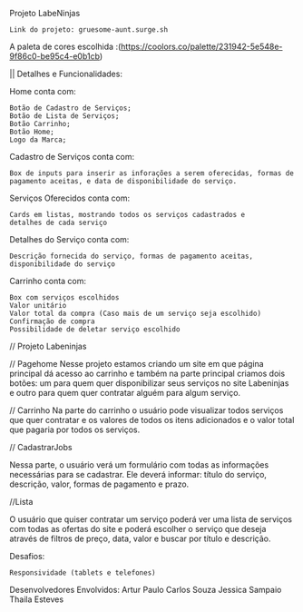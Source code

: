 
Projeto LabeNinjas

    Link do projeto: gruesome-aunt.surge.sh


A paleta de cores escolhida :(https://coolors.co/palette/231942-5e548e-9f86c0-be95c4-e0b1cb)

|| Detalhes e Funcionalidades:

Home conta com:

    Botão de Cadastro de Serviços;
    Botão de Lista de Serviços;
    Botão Carrinho;
    Botão Home;
    Logo da Marca;
    

Cadastro de Serviços conta com:

    Box de inputs para inserir as inforações a serem oferecidas, formas de pagamento aceitas, e data de disponibilidade do serviço.
  

Serviços Oferecidos conta com:

    Cards em listas, mostrando todos os serviços cadastrados e
    detalhes de cada serviço

Detalhes do Serviço conta com:

    Descrição fornecida do serviço, formas de pagamento aceitas, disponibilidade do serviço

Carrinho conta com:

    Box com serviços escolhidos
    Valor unitário
    Valor total da compra (Caso mais de um serviço seja escolhido)
    Confirmação de compra
    Possibilidade de deletar serviço escolhido

// Projeto Labeninjas

// Pagehome
Nesse projeto estamos criando um site em que página principal dá acesso ao carrinho e também na parte principal criamos dois botões: um para quem quer disponibilizar seus serviços no site Labeninjas e outro para quem quer contratar alguém para algum serviço.

// Carrinho
Na parte do carrinho o usuário pode visualizar todos serviços que quer contratar e os valores de todos os itens adicionados e o valor total que pagaria por todos os serviços.

// CadastrarJobs

Nessa parte, o usuário verá um formulário com todas as informações necessárias para se cadastrar. Ele deverá informar: título do serviço, descrição, valor, formas de pagamento e prazo. 

//Lista

O usuário que quiser contratar um serviço poderá ver uma lista de serviços com todas as ofertas do site e poderá escolher o serviço que deseja através de filtros de preço, data, valor e buscar por título e descrição.

Desafios:

    Responsividade (tablets e telefones)
    
Desenvolvedores Envolvidos:
    Artur Paulo
    Carlos Souza
    Jessica Sampaio
    Thaila Esteves
    